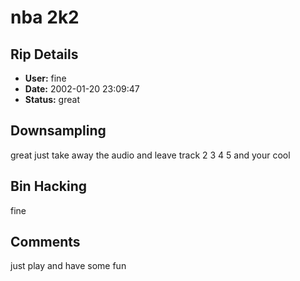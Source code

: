 # nba 2k2

## Rip Details

- **User:** fine
- **Date:** 2002-01-20 23:09:47
- **Status:** great

## Downsampling

great just take away the audio and leave track 2 3 4 5 and your cool

## Bin Hacking

fine

## Comments

just play and have some fun

